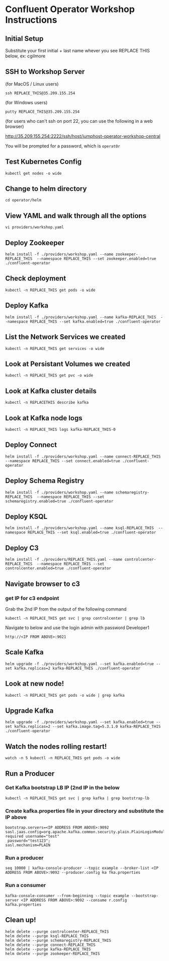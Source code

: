 # Confluent Operator Workshop Instructions


## Initial Setup


Substitute your first initial + last name whever you see REPLACE THIS below, ex: cgilmore


## SSH to Workshop Server 

(for MacOS / Linux users)

`ssh REPLACE_THIS@35.209.155.254`

(for Windows users)

`putty REPLACE_THIS@35.209.155.254`

(for users who can't ssh on port 22, you can use the following in a web browser)

http://35.209.155.254:2222/ssh/host/jumphost-operator-workshop-central

You will be prompted for a password, which is `operat0r`


## Test Kubernetes Config

`kubectl get nodes -o wide`

## Change to helm directory

`cd operator/helm`

## View YAML and walk through all the options

`vi providers/workshop.yaml`

## Deploy Zookeeper


`helm install -f ./providers/workshop.yaml --name zookeeper-REPLACE_THIS  --namespace REPLACE_THIS --set zookeeper.enabled=true ./confluent-operator`


## Check deployment


`kubectl -n REPLACE_THIS get pods -o wide`


## Deploy Kafka


`helm install -f ./providers/workshop.yaml --name kafka-REPLACE_THIS  --namespace REPLACE_THIS --set kafka.enabled=true ./confluent-operator`


## List the Network Services we created


`kubectl -n REPLACE_THIS get services -o wide`


## Look at Persistant Volumes we created


`kubectl -n REPLACE_THIS get pvc -o wide`

## Look at Kafka cluster details


`kubectl -n REPLACETHIS describe kafka`

## Look at Kafka node logs

`kubectl -n REPLACE_THIS logs kafka-REPLACE_THIS-0`


## Deploy Connect


`helm install -f ./providers/workshop.yaml --name connect-REPLACE_THIS  --namespace REPLACE_THIS --set connect.enabled=true ./confluent-operator`


## Deploy Schema Registry


`helm install -f ./providers/workshop.yaml --name schemaregistry-REPLACE_THIS  --namespace REPLACE_THIS --set schemaregistry.enabled=true ./confluent-operator`


## Deploy KSQL


`helm install -f ./providers/workshop.yaml --name ksql-REPLACE_THIS  --namespace REPLACE_THIS --set ksql.enabled=true ./confluent-operator`


## Deploy C3


`helm install -f ./providers/REPLACE_THIS.yaml --name controlcenter-REPLACE_THIS  --namespace REPLACE_THIS --set controlcenter.enabled=true ./confluent-operator`


## Navigate browser to c3


### get IP for c3 endpoint

Grab the 2nd IP from the output of the following command

`kubectl -n REPLACE_THIS get svc | grep controlcenter | grep lb`

Navigate to below and use the login admin with password Developer1

`http://<IP FROM ABOVE>:9021`


## Scale Kafka

`helm upgrade -f ./providers/workshop.yaml --set kafka.enabled=true --set kafka.replicas=2 kafka-REPLACE_THIS ./confluent-operator`

## Look at new node!

`kubectl -n REPLACE_THIS get pods -o wide | grep kafka`

## Upgrade Kafka

`helm upgrade -f ./providers/workshop.yaml --set kafka.enabled=true --set kafka.replicas=2 --set kafka.image.tag=5.3.1.0 kafka-REPLACE_THIS ./confluent-operator`

## Watch the nodes rolling restart!

`watch -n 5 kubectl -n REPLACE_THIS get pods -o wide`

## Run a Producer

### Get Kafka bootstrap LB IP (2nd IP in the below

`kubectl -n REPLACE_THIS get svc | grep kafka | grep bootstrap-lb`


### Create kafka.properties file in your directory and substitute the IP above

```
bootstrap.servers=<IP ADDRESS FROM ABOVE>:9092
sasl.jaas.config=org.apache.kafka.common.security.plain.PlainLoginModule required username="test"
 password="test123";
sasl.mechanism=PLAIN
```

### Run a producer

`seq 10000 | kafka-console-producer --topic example --broker-list <IP ADDRESS FROM ABOVE>:9092 --producer.config ka
fka.properties`
  
### Run a consumer

`kafka-console-consumer --from-beginning --topic example --bootstrap-server <IP ADDRESS FROM ABOVE>:9092 --consume
r.config kafka.properties`




## Clean up!

```
helm delete --purge controlcenter-REPLACE_THIS
helm delete --purge ksql-REPLACE_THIS
helm delete --purge schemaregistry-REPLACE_THIS
helm delete --purge connect-REPLACE_THIS
helm delete --purge kafka-REPLACE_THIS
helm delete --purge zookeeper-REPLACE_THIS
```
